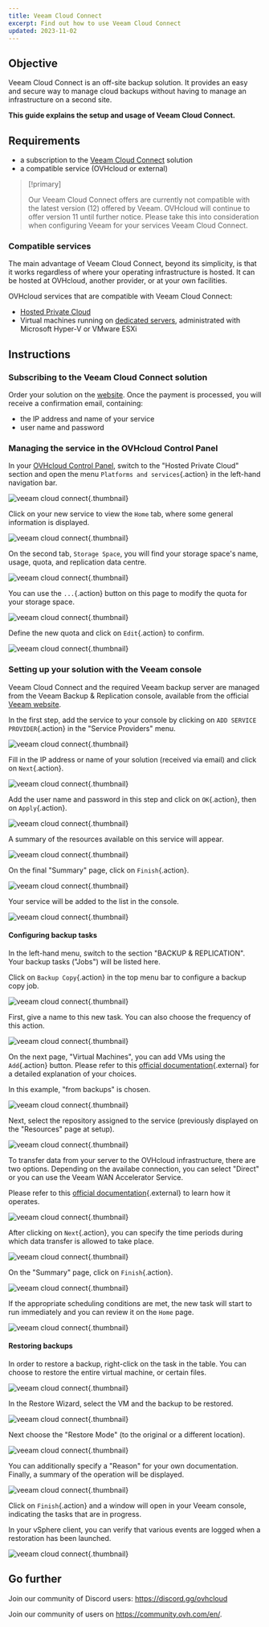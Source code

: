 ```yaml
---
title: Veeam Cloud Connect
excerpt: Find out how to use Veeam Cloud Connect
updated: 2023-11-02
---
```


## Objective

Veeam Cloud Connect is an off-site backup solution. It provides an easy and secure way to manage cloud backups without having to manage an infrastructure on a second site.

**This guide explains the setup and usage of Veeam Cloud Connect.**

## Requirements

- a subscription to the [Veeam Cloud Connect](https://www.ovh.com/ca/en/storage-solutions/veeam-cloud-connect/) solution
- a compatible service (OVHcloud or external)

> [!primary]
>
> Our Veeam Cloud Connect offers are currently not compatible with the latest version (12) offered by Veeam. OVHcloud will continue to offer version 11 until further notice. Please take this into consideration when configuring Veeam for your services Veeam Cloud Connect.
>

### Compatible services

The main advantage of Veeam Cloud Connect, beyond its simplicity, is that it works regardless of where your operating infrastructure is hosted. It can be hosted at OVHcloud, another provider, or at your own facilities.

OVHcloud services that are compatible with Veeam Cloud Connect:

- [Hosted Private Cloud](https://www.ovhcloud.com/en-ca/enterprise/products/hosted-private-cloud/)
- Virtual machines running on [dedicated servers](https://www.ovh.com/ca/en/dedicated-servers/), administrated with Microsoft Hyper-V or VMware ESXi

## Instructions

### Subscribing to the Veeam Cloud Connect solution

Order your solution on the [website](https://www.ovh.com/ca/en/storage-solutions/veeam-cloud-connect/). Once the payment is processed, you will receive a confirmation email, containing:

- the IP address and name of your service
- user name and password

### Managing the service in the OVHcloud Control Panel

In your [OVHcloud Control Panel](https://ca.ovh.com/auth/?action=gotomanager&from=https://www.ovh.com/ca/en/&ovhSubsidiary=ca), switch to the "Hosted Private Cloud" section and open the menu `Platforms and services`{.action} in the left-hand navigation bar.

![veeam cloud connect](images/veeam-cloud-connect-manager-start1.png){.thumbnail}

Click on your new service to view the `Home` tab, where some general information is displayed.

![veeam cloud connect](images/veeam-cloud-connect-manager1.png){.thumbnail}

On the second tab, `Storage Space`, you will find your storage space's name, usage, quota, and replication data centre.

![veeam cloud connect](images/veeam-cloud-connect-manager-espace1.png){.thumbnail}

You can use the `...`{.action} button on this page to modify the quota for your storage space.

![veeam cloud connect](images/veeam-cloud-connect-manager-modif-espace1.png){.thumbnail}

Define the new quota and click on `Edit`{.action} to confirm.

![veeam cloud connect](images/veeam-cloud-connect-manager-modif-espace-ok1.png){.thumbnail}

### Setting up your solution with the Veeam console

Veeam Cloud Connect and the required Veeam backup server are managed from the Veeam Backup & Replication console, available from the official [Veeam website](https://www.veeam.com).

In the first step, add the service to your console by clicking on `ADD SERVICE PROVIDER`{.action} in the "Service Providers" menu.

![veeam cloud connect](images/veeam-cloud-connect-add-provider.png){.thumbnail}

Fill in the IP address or name of your solution (received via email) and click on `Next`{.action}.

![veeam cloud connect](images/veeam-cloud-connect-add-provider-ip.png){.thumbnail}

Add the user name and password in this step and click on `OK`{.action}, then on `Apply`{.action}.

![veeam cloud connect](images/veeam-cloud-connect-add-provider-login.png){.thumbnail}

A summary of the resources available on this service will appear.

![veeam cloud connect](images/veeam-cloud-connect-add-provider-ressources.png){.thumbnail}

On the final "Summary" page, click on `Finish`{.action}.

![veeam cloud connect](images/veeam-cloud-connect-add-provider-recap.png){.thumbnail}

Your service will be added to the list in the console.

![veeam cloud connect](images/veeam-cloud-connect-add-provider-finish.png){.thumbnail}

#### Configuring backup tasks

In the left-hand menu, switch to the section "BACKUP & REPLICATION". Your backup tasks ("Jobs") will be listed here.

Click on `Backup Copy`{.action} in the top menu bar to configure a backup copy job.

![veeam cloud connect](images/veeam-cloud-connect-replicat.png){.thumbnail}

First, give a name to this new task. You can also choose the frequency of this action.

![veeam cloud connect](images/veeam-cloud-connect-replicat-name.png){.thumbnail}

On the next page, "Virtual Machines", you can add VMs using the `Add`{.action} button. Please refer to this [official documentation](https://helpcenter.veeam.com/docs/backup/vsphere/backup_copy_vms.html?ver=95){.external} for a detailed explanation of your choices.

In this example, "from backups" is chosen.

![veeam cloud connect](images/veeam-cloud-connect-replicat-select.png){.thumbnail}

Next, select the repository assigned to the service (previously displayed on the "Resources" page at setup).

![veeam cloud connect](images/veeam-cloud-connect-replicat-target.png){.thumbnail}

To transfer data from your server to the OVHcloud infrastructure, there are two options. Depending on the availabe connection, you can select "Direct" or you can use the Veeam WAN Accelerator Service.

Please refer to this [official documentation](https://helpcenter.veeam.com/docs/backup/vsphere/wan_hiw.html?ver=95){.external} to learn how it operates.

![veeam cloud connect](images/veeam-cloud-connect-replicat-data.png){.thumbnail}

After clicking on `Next`{.action}, you can specify the time periods during which data transfer is allowed to take place.

![veeam cloud connect](images/veeam-cloud-connect-replicat-schedule.png){.thumbnail}

On the "Summary" page, click on `Finish`{.action}.

![veeam cloud connect](images/veeam-cloud-connect-replicat-finish.png){.thumbnail}

If the appropriate scheduling conditions are met, the new task will start to run immediately and you can review it on the `Home` page.

![veeam cloud connect](images/veeam-cloud-connect-replicat-cloud.png){.thumbnail}

#### Restoring backups

In order to restore a backup, right-click on the task in the table. You can choose to restore the entire virtual machine, or certain files.

![veeam cloud connect](images/veeam-cloud-connect-restore.png){.thumbnail}

In the Restore Wizard, select the VM and the backup to be restored.

![veeam cloud connect](images/veeam-cloud-connect-restore-select.png){.thumbnail}

Next choose the "Restore Mode" (to the original or a different location).

![veeam cloud connect](images/veeam-cloud-connect-restore-mode.png){.thumbnail}

You can additionally specify a "Reason" for your own documentation. Finally, a summary of the operation will be displayed.

![veeam cloud connect](images/veeam-cloud-connect-restore-resume.png){.thumbnail}

Click on `Finish`{.action} and a window will open in your Veeam console, indicating the tasks that are in progress.

In your vSphere client, you can verify that various events are logged when a restoration has been launched.

![veeam cloud connect](images/veeam-cloud-connect-restore-done.png){.thumbnail}

## Go further

Join our community of Discord users: <https://discord.gg/ovhcloud>

Join our community of users on <https://community.ovh.com/en/>.
